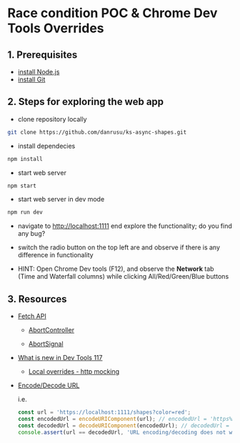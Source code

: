 # Race condition POC & Chrome Dev Tools Overrides

## 1. Prerequisites

- [install Node.js](https://nodejs.org/ro/download)
- [install Git](https://git-scm.com/downloads)

## 2. Steps for exploring the web app

- clone repository locally

```bash
git clone https://github.com/danrusu/ks-async-shapes.git
```

- install dependecies

```bash
npm install
```

- start web server

```bash
npm start
```

- start web server in dev mode

```bash
npm run dev
```

- navigate to [http://localhost:1111](http://localhost:1111) end explore the functionality; do you find any bug?

- switch the radio button on the top left are and observe if there is any difference in functionality

- HINT: Open Chrome Dev tools (F12), and observe the **Network** tab (Time and Waterfall columns) while clicking All/Red/Green/Blue buttons

## 3. Resources

- [Fetch API](https://developer.mozilla.org/en-US/docs/Web/API/Fetch_API/Using_Fetch)

  - [AbortController](https://developer.mozilla.org/en-US/docs/Web/API/AbortController)

  - [AbortSignal](https://developer.mozilla.org/en-US/docs/Web/API/AbortSignal)

- [What is new in Dev Tools 117](https://developer.chrome.com/blog/new-in-devtools-117/)

  - [Local overrides - http mocking](https://developer.chrome.com/docs/devtools/overrides/)

- [Encode/Decode URL](https://developer.mozilla.org/en-US/docs/Web/JavaScript/Reference/Global_Objects/decodeURIComponent)

  i.e.

  ```javascript
  const url = 'https://localhost:1111/shapes?color=red';
  const encodedUrl = encodeURIComponent(url); // encodedUrl = 'https%3A%2F%2Flocalhost%3A1111%2Fshapes%3Fcolor%3Dred'
  const decodedUrl = decodeURIComponent(encodedUrl); // decodedUrl = 'https://localhost:1111/shapes?color=red'
  console.assert(url == decodedUrl, 'URL encoding/decoding does not work!');
  ```
